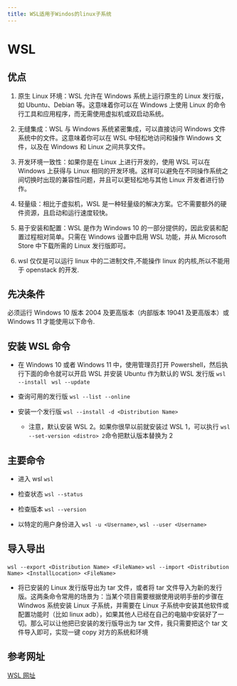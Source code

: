 ```yaml
---
title: WSL适用于Windos的linux子系统
---
```


# WSL

## 优点

1. 原生 Linux 环境：WSL 允许在 Windows 系统上运行原生的 Linux 发行版，如 Ubuntu、Debian 等。这意味着你可以在 Windows 上使用 Linux 的命令行工具和应用程序，而无需使用虚拟机或双启动系统。

2. 无缝集成：WSL 与 Windows 系统紧密集成，可以直接访问 Windows 文件系统中的文件。这意味着你可以在 WSL 中轻松地访问和操作 Windows 文件，以及在 Windows 和 Linux 之间共享文件。

3. 开发环境一致性：如果你是在 Linux 上进行开发的，使用 WSL 可以在 Windows 上获得与 Linux 相同的开发环境。这样可以避免在不同操作系统之间切换时出现的兼容性问题，并且可以更轻松地与其他 Linux 开发者进行协作。

4. 轻量级：相比于虚拟机，WSL 是一种轻量级的解决方案。它不需要额外的硬件资源，且启动和运行速度较快。

5. 易于安装和配置：WSL 是作为 Windows 10 的一部分提供的，因此安装和配置过程相对简单。只需在 Windows 设置中启用 WSL 功能，并从 Microsoft Store 中下载所需的 Linux 发行版即可。

6. wsl 仅仅是可以运行 linux 中的二进制文件,不能操作 linux 的内核,所以不能用于 openstack 的开发.

## 先决条件

必须运行 Windows 10 版本 2004 及更高版本（内部版本 19041 及更高版本）或 Windows 11 才能使用以下命令.

## 安装 WSL 命令

- 在 Windows 10 或者 Windows 11 中，使用管理员打开 Powershell，然后执行下面的命令就可以开启 WSL 并安装 Ubuntu 作为默认的 WSL 发行版
  `wsl --install `
  `wsl --update`

- 查询可用的发行版
  `wsl --list --online`

- 安装一个发行版
  `wsl --install -d <Distribution Name>`
  - 注意，默认安装 WSL 2。如果你很早以前就安装过 WSL 1，可以执行 `wsl --set-version <distro> 2`命令把默认版本替换为 2

## 主要命令

- 进入 wsl
  `wsl`
- 检查状态
  `wsl --status`

- 检查版本
  `wsl --version`

- 以特定的用户身份进入
  `wsl -u <Username>`, `wsl --user <Username>`

## 导入导出

`wsl --export <Distribution Name> <FileName>`
`wsl --import <Distribution Name> <InstallLocation> <FileName>`

- 将已安装的 Linux 发行版导出为 tar 文件，或者将 tar 文件导入为新的发行版。这两条命令常用的场景为：当某个项目需要根据使用说明手册的步骤在 Windwos 系统安装 Linux 子系统，并需要在 Linux 子系统中安装其他软件或配置功能时（比如 linux adb），如果其他人已经在自己的电脑中安装好了一切。那么可以让他把已安装的发行版导出为 tar 文件，我只需要把这个 tar 文件导入即可，实现一键 copy 对方的系统和环境

## 参考网址

[WSL 网址](https://learn.microsoft.com/zh-cn/windows/wsl/)
